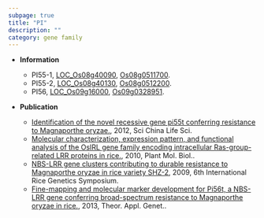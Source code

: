 ```yaml
---
subpage: true
title: "PI"
description: ""
category: gene family
---
```


* **Information**  
    + PI55-1, [LOC_Os08g40090](http://rice.plantbiology.msu.edu/cgi-bin/ORF_infopage.cgi?orf=LOC_Os08g40090), [Os08g0511700](http://rapdb.dna.affrc.go.jp/viewer/gbrowse_details/irgsp1?name=Os08g0511700).
    + PI55-2, [LOC_Os08g40130](http://rice.plantbiology.msu.edu/cgi-bin/ORF_infopage.cgi?orf=LOC_Os08g40130), [Os08g0512200](http://rapdb.dna.affrc.go.jp/viewer/gbrowse_details/irgsp1?name=Os08g0512200).
    + PI56, [LOC_Os09g16000](http://rice.plantbiology.msu.edu/cgi-bin/ORF_infopage.cgi?orf=LOC_Os09g16000), [Os09g0328951](http://rapdb.dna.affrc.go.jp/viewer/gbrowse_details/irgsp1?name=Os09g0328951).

* **Publication**  
    + [Identification of the novel recessive gene pi55t conferring resistance to Magnaporthe oryzae.](http://www.ncbi.nlm.nih.gov/pubmed?term=Identification+of+the+novel+recessive+gene+pi55t+conferring+resistance+to+Magnaporthe+oryzae.%5BTitle%5D), 2012, Sci China Life Sci.
    + [Molecular characterization, expression pattern, and functional analysis of the OsIRL gene family encoding intracellular Ras-group-related LRR proteins in rice.](http://www.ncbi.nlm.nih.gov/pubmed?term=Molecular+characterization,+expression+pattern,+and+functional+analysis+of+the+OsIRL+gene+family+encoding+intracellular+Ras-group-related+LRR+proteins+in+rice.%5BTitle%5D), 2010, Plant Mol. Biol..
    + [NBS-LRR gene clusters contributing to durable resistance to Magnaporthe oryzae in rice variety SHZ-2](http://www.ncbi.nlm.nih.gov/pubmed?term=NBS-LRR+gene+clusters+contributing+to+durable+resistance+to+Magnaporthe+oryzae+in+rice+variety+SHZ-2%5BTitle%5D), 2009, 6th International Rice Genetics Symposium.
    + [Fine-mapping and molecular marker development for Pi56t, a NBS-LRR gene conferring broad-spectrum resistance to Magnaporthe oryzae in rice.](http://www.ncbi.nlm.nih.gov/pubmed?term=Fine-mapping+and+molecular+marker+development+for+Pi56t,+a+NBS-LRR+gene+conferring+broad-spectrum+resistance+to+Magnaporthe+oryzae+in+rice.%5BTitle%5D), 2013, Theor. Appl. Genet..


